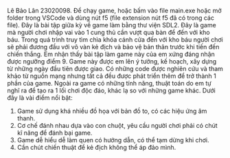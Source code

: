 Lê Bảo Lân 23020098.
Để chạy game, hoặc bấm vào file main.exe hoặc mở folder trong VSCode và dùng nút f5 (file extension nút f5 đã có trong các file).
Đây là bài tập giữa kỳ về game làm bằng thư viện SDL2. Đây là game mà người chơi nhập vai vào 1 cung thủ cần vượt qua bàn để đến với kho báu. Trong quá trình truy tìm chìa khóa cánh cửa đến với kho báu người chơi sẽ phải đương đầu với vô vàn kẻ địch và bảo vệ bản thân trước khi tiến đến chiến thắng.
Em nhận thấy bài tập làm game này của em xứng đáng nhận được ngưỡng điểm 9.
Game này được em lên ý tưởng, kế hoạch, xây dựng từ những ngày đầu tiên được giao. Có những code được nghiên cứu và tham khảo từ nguồn mạng nhưng tất cả đều được phát triển thêm để trở thành 1 phần của game. Ngoài ra game có những tính năng, thuật toán do em tự nghĩ ra để tạo ra 1 lối chơi độc đáo, khác lạ so với những game khác. Dưới đây là vài điểm nổi bật:
1. Game sử dụng khá nhiều đồ họa với bản đồ to, có các hiệu ứng âm thanh.
2. Cơ chế đánh nhau dựa vào con chuột, yêu cầu người chơi phải có chút kĩ năng để đánh bại game.
3. Game dễ hiểu dễ làm quen có hướng dẫn, có thể tạm dừng khi chơi.
4. Cần chút chiến thuật để kẻ địch không thể áp đảo mình.
